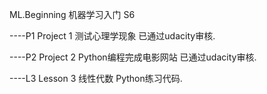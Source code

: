 ML.Beginning 机器学习入门 S6

----P1  Project 1 测试心理学现象           已通过udacity审核.

----P2  Project 2 Python编程完成电影网站   已通过udacity审核.

----L3  Lesson 3 线性代数 Python练习代码.
